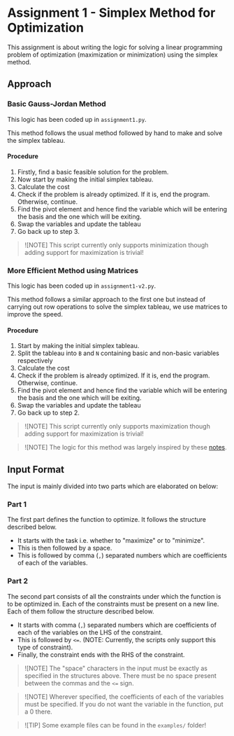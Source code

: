 # Assignment 1 - Simplex Method for Optimization

This assignment is about writing the logic for solving a linear programming problem of optimization (maximization or minimization) using the simplex method.

## Approach

### Basic Gauss-Jordan Method

This logic has been coded up in `assignment1.py`.

This method follows the usual method followed by hand to make and solve the simplex tableau.

#### Procedure

1. Firstly, find a basic feasible solution for the problem.
1. Now start by making the initial simplex tableau.
1. Calculate the cost
1. Check if the problem is already optimized. If it is, end the program. Otherwise, continue.
1. Find the pivot element and hence find the variable which will be entering the basis and the one which will be exiting.
1. Swap the variables and update the tableau
1. Go back up to step 3.

> ![NOTE]
> This script currently only supports minimization though adding support for maximization is trivial!

### More Efficient Method using Matrices

This logic has been coded up in `assignment1-v2.py`.

This method follows a similar approach to the first one but instead of carrying out row operations to solve the simplex tableau, we use matrices to improve the speed.

#### Procedure

1. Start by making the initial simplex tableau.
1. Split the tableau into `B` and `N` containing basic and non-basic variables respectively
1. Calculate the cost
1. Check if the problem is already optimized. If it is, end the program. Otherwise, continue.
1. Find the pivot element and hence find the variable which will be entering the basis and the one which will be exiting.
1. Swap the variables and update the tableau
1. Go back up to step 2.

> ![NOTE]
> This script currently only supports maximization though adding support for maximization is trivial!

> ![NOTE]
> The logic for this method was largely inspired by these [notes](https://personal.math.ubc.ca/~loew/m340/rsm-notes.pdf).

## Input Format

The input is mainly divided into two parts which are elaborated on below:

### Part 1

The first part defines the function to optimize. It follows the structure described below.

- It starts with the task i.e. whether to "maximize" or to "minimize".
- This is then followed by a space.
- This is followed by comma (`,`) separated numbers which are coefficients of each of the variables.

### Part 2

The second part consists of all the constraints under which the function is to be optimized in. Each of the constraints must be present on a new line. Each of them follow the structure described below.

- It starts with comma (`,`) separated numbers which are coefficients of each of the variables on the LHS of the constraint.
- This is followed by `<=`. (NOTE: Currently, the scripts only support this type of constraint).
- Finally, the constraint ends with the RHS of the constraint.

> ![NOTE]
> The "space" characters in the input must be exactly as specified in the structures above. There must be no space present between the commas and the `<=` sign.

> ![NOTE]
> Wherever specified, the coefficients of each of the variables must be specified. If you do not want the variable in the function, put a 0 there.

> ![TIP]
> Some example files can be found in the `examples/` folder!
